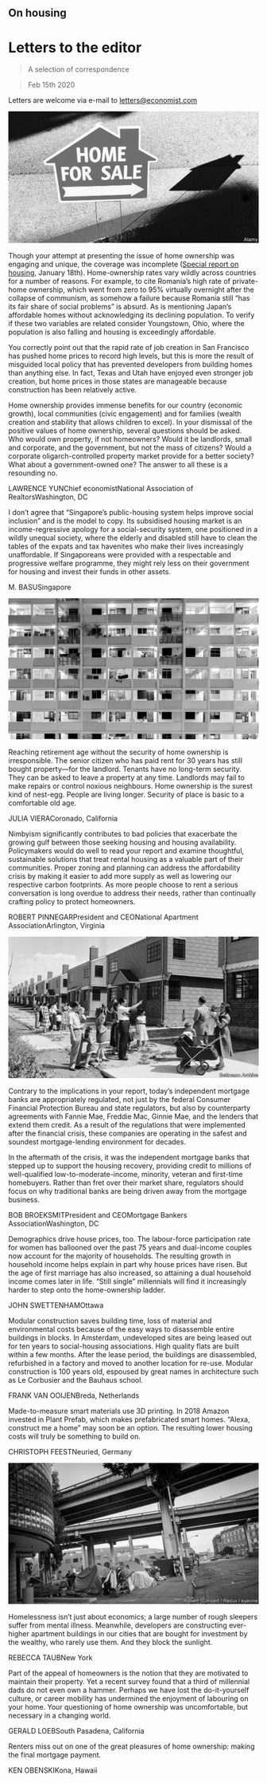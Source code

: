 ## On housing

# Letters to the editor

> A selection of correspondence

> Feb 15th 2020

Letters are welcome via e-mail to letters@economist.com

![](./images/20200118_SRP541_facebook.jpg)

Though your attempt at presenting the issue of home ownership was engaging and unique, the coverage was incomplete ([Special report on housing](https://www.economist.com//special-report/2020/01/16/housing-is-at-the-root-of-many-of-the-rich-worlds-problems), January 18th). Home-ownership rates vary wildly across countries for a number of reasons. For example, to cite Romania’s high rate of private-home ownership, which went from zero to 95% virtually overnight after the collapse of communism, as somehow a failure because Romania still “has its fair share of social problems” is absurd. As is mentioning Japan’s affordable homes without acknowledging its declining population. To verify if these two variables are related consider Youngstown, Ohio, where the population is also falling and housing is exceedingly affordable.

You correctly point out that the rapid rate of job creation in San Francisco has pushed home prices to record high levels, but this is more the result of misguided local policy that has prevented developers from building homes than anything else. In fact, Texas and Utah have enjoyed even stronger job creation, but home prices in those states are manageable because construction has been relatively active. 

Home ownership provides immense benefits for our country (economic growth), local communities (civic engagement) and for families (wealth creation and stability that allows children to excel). In your dismissal of the positive values of home ownership, several questions should be asked. Who would own property, if not homeowners? Would it be landlords, small and corporate, and the government, but not the mass of citizens? Would a corporate oligarch-controlled property market provide for a better society? What about a government-owned one? The answer to all these is a resounding no. 

LAWRENCE YUNChief economistNational Association of RealtorsWashington, DC

I don’t agree that “Singapore’s public-housing system helps improve social inclusion” and is the model to copy. Its subsidised housing market is an income-regressive apology for a social-security system, one positioned in a wildly unequal society, where the elderly and disabled still have to clean the tables of the expats and tax havenites who make their lives increasingly unaffordable. If Singaporeans were provided with a respectable and progressive welfare programme, they might rely less on their government for housing and invest their funds in other assets.

M. BASUSingapore

![](./images/20200118_SRP066.jpg)

Reaching retirement age without the security of home ownership is irresponsible. The senior citizen who has paid rent for 30 years has still bought property—for the landlord. Tenants have no long-term security. They can be asked to leave a property at any time. Landlords may fail to make repairs or control noxious neighbours. Home ownership is the surest kind of nest-egg. People are living longer. Security of place is basic to a comfortable old age.

JULIA VIERACoronado, California

Nimbyism significantly contributes to bad policies that exacerbate the growing gulf between those seeking housing and housing availability. Policymakers would do well to read your report and examine thoughtful, sustainable solutions that treat rental housing as a valuable part of their communities. Proper zoning and planning can address the affordability crisis by making it easier to add more supply as well as lowering our respective carbon footprints. As more people choose to rent a serious conversation is long overdue to address their needs, rather than continually crafting policy to protect homeowners.

ROBERT PINNEGARPresident and CEONational Apartment AssociationArlington, Virginia

![](./images/20200118_SRP070.jpg)

Contrary to the implications in your report, today’s independent mortgage banks are appropriately regulated, not just by the federal Consumer Financial Protection Bureau and state regulators, but also by counterparty agreements with Fannie Mae, Freddie Mac, Ginnie Mae, and the lenders that extend them credit. As a result of the regulations that were implemented after the financial crisis, these companies are operating in the safest and soundest mortgage-lending environment for decades.

In the aftermath of the crisis, it was the independent mortgage banks that stepped up to support the housing recovery, providing credit to millions of well-qualified low-to-moderate-income, minority, veteran and first-time homebuyers. Rather than fret over their market share, regulators should focus on why traditional banks are being driven away from the mortgage business. 

BOB BROEKSMITPresident and CEOMortgage Bankers AssociationWashington, DC

Demographics drive house prices, too. The labour-force participation rate for women has ballooned over the past 75 years and dual-income couples now account for the majority of households. The resulting growth in household income helps explain in part why house prices have risen. But the age of first marriage has also increased, so attaining a dual household income comes later in life. “Still single” millennials will find it increasingly harder to step onto the home-ownership ladder.

JOHN SWETTENHAMOttawa

Modular construction saves building time, loss of material and environmental costs because of the easy ways to disassemble entire buildings in blocks. In Amsterdam, undeveloped sites are being leased out for ten years to social-housing associations. High quality flats are built within a few months. After the lease period, the buildings are disassembled, refurbished in a factory and moved to another location for re-use. Modular construction is 100 years old, espoused by great names in architecture such as Le Corbusier and the Bauhaus school.

FRANK VAN OOIJENBreda, Netherlands

Made-to-measure smart materials use 3D printing. In 2018 Amazon invested in Plant Prefab, which makes prefabricated smart homes. “Alexa, construct me a home” may soon be an option. The resulting lower housing costs will truly be something to build on.

CHRISTOPH FEESTNeuried, Germany

![](./images/20200118_SRP074.jpg)

Homelessness isn’t just about economics; a large number of rough sleepers suffer from mental illness. Meanwhile, developers are constructing ever-higher apartment buildings in our cities that are bought for investment by the wealthy, who rarely use them. And they block the sunlight.

REBECCA TAUBNew York

Part of the appeal of homeowners is the notion that they are motivated to maintain their property. Yet a recent survey found that a third of millennial dads do not even own a hammer. Perhaps we have lost the do-it-yourself culture, or career mobility has undermined the enjoyment of labouring on your home. Your questioning of home ownership was uncomfortable, but necessary in a changing world.

GERALD LOEBSouth Pasadena, California

Renters miss out on one of the great pleasures of home ownership: making the final mortgage payment.

KEN OBENSKIKona, Hawaii